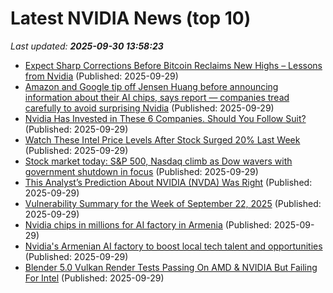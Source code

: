 # Latest NVIDIA News (top 10)
_Last updated: **2025-09-30 13:58:23**_

- [Expect Sharp Corrections Before Bitcoin Reclaims New Highs – Lessons from Nvidia](http://www.newsbtc.com/news/expect-sharp-corrections-before-bitcoin-reclaims-new-highs-lessons-from-nvidia/) (Published: 2025-09-29)
- [Amazon and Google tip off Jensen Huang before announcing information about their AI chips, says report — companies tread carefully to avoid surprising Nvidia](https://www.tomshardware.com/tech-industry/amazon-and-google-tip-off-jensen-huang-before-announcing-ai-chips) (Published: 2025-09-29)
- [Nvidia Has Invested in These 6 Companies. Should You Follow Suit?](https://biztoc.com/x/09e5585014cee7fa) (Published: 2025-09-29)
- [Watch These Intel Price Levels After Stock Surged 20% Last Week](https://www.investopedia.com/watch-these-intel-price-levels-after-stock-surged-20-percent-last-week-11820262) (Published: 2025-09-29)
- [Stock market today: S&P 500, Nasdaq climb as Dow wavers with government shutdown in focus](https://finance.yahoo.com/news/live/stock-market-today-sp-500-nasdaq-climb-as-dow-wavers-with-government-shutdown-in-focus-133119846.html) (Published: 2025-09-29)
- [This Analyst’s Prediction About NVIDIA (NVDA) Was Right](https://biztoc.com/x/84c1517145d7a523) (Published: 2025-09-29)
- [Vulnerability Summary for the Week of September 22, 2025](https://www.cisa.gov/news-events/bulletins/sb25-272) (Published: 2025-09-29)
- [Nvidia chips in millions for AI factory in Armenia](https://www.dw.com/en/nvidia-chips-in-millions-for-ai-factory-in-armenia/a-74174869) (Published: 2025-09-29)
- [Nvidia's Armenian AI factory to boost local tech talent and opportunities](https://www.dw.com/en/nvidias-armenian-ai-factory-to-boost-local-tech-talent-and-opportunities/a-74174869) (Published: 2025-09-29)
- [Blender 5.0 Vulkan Render Tests Passing On AMD & NVIDIA But Failing For Intel](https://www.phoronix.com/news/Blender-5.0-Vulkan-Intel-Fail) (Published: 2025-09-29)
